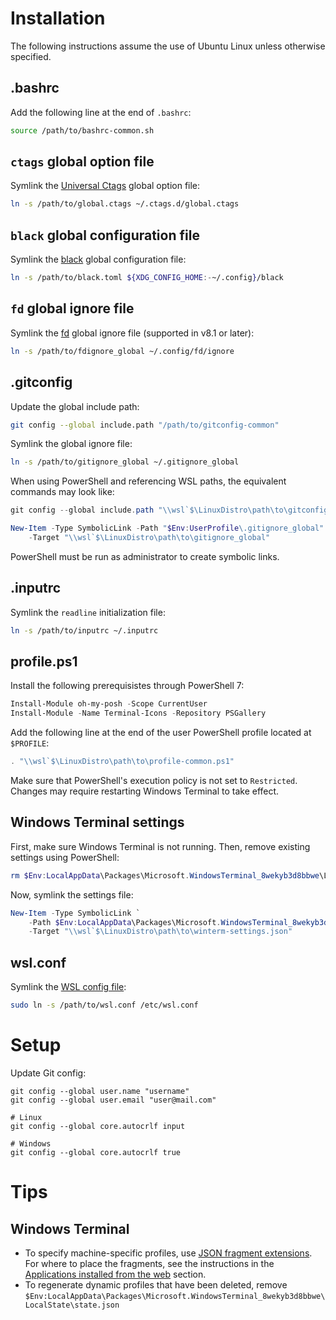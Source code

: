 # Installation

The following instructions assume the use of Ubuntu Linux unless otherwise
specified.

## .bashrc

Add the following line at the end of `.bashrc`:
```bash
source /path/to/bashrc-common.sh
```

## `ctags` global option file

Symlink the [Universal Ctags][univ-ctags] global option file:
```bash
ln -s /path/to/global.ctags ~/.ctags.d/global.ctags
```

## `black` global configuration file

Symlink the [black][] global configuration file:
```bash
ln -s /path/to/black.toml ${XDG_CONFIG_HOME:-~/.config}/black
```

## `fd` global ignore file

Symlink the [fd][] global ignore file (supported in v8.1 or later):
```bash
ln -s /path/to/fdignore_global ~/.config/fd/ignore
```

## .gitconfig

Update the global include path:
```bash
git config --global include.path "/path/to/gitconfig-common"
```

Symlink the global ignore file:
```bash
ln -s /path/to/gitignore_global ~/.gitignore_global
```

When using PowerShell and referencing WSL paths, the equivalent commands may
look like:
```powershell
git config --global include.path "\\wsl`$\LinuxDistro\path\to\gitconfig-common"

New-Item -Type SymbolicLink -Path "$Env:UserProfile\.gitignore_global" `
    -Target "\\wsl`$\LinuxDistro\path\to\gitignore_global"
```
PowerShell must be run as administrator to create symbolic links.

## .inputrc

Symlink the `readline` initialization file:
```bash
ln -s /path/to/inputrc ~/.inputrc
```

## profile.ps1

Install the following prerequisistes through PowerShell 7:
```powershell
Install-Module oh-my-posh -Scope CurrentUser
Install-Module -Name Terminal-Icons -Repository PSGallery
```

Add the following line at the end of the user PowerShell profile located at
`$PROFILE`:
```powershell
. "\\wsl`$\LinuxDistro\path\to\profile-common.ps1"
```

Make sure that PowerShell's execution policy is not set to `Restricted`.
Changes may require restarting Windows Terminal to take effect.

## Windows Terminal settings

First, make sure Windows Terminal is not running. Then, remove existing
settings using PowerShell:
```powershell
rm $Env:LocalAppData\Packages\Microsoft.WindowsTerminal_8wekyb3d8bbwe\LocalState\*
```

Now, symlink the settings file:
```powershell
New-Item -Type SymbolicLink `
    -Path $Env:LocalAppData\Packages\Microsoft.WindowsTerminal_8wekyb3d8bbwe\LocalState\settings.json `
    -Target "\\wsl`$\LinuxDistro\path\to\winterm-settings.json"
```

## wsl.conf

Symlink the [WSL config file][wsl-conf]:
```bash
sudo ln -s /path/to/wsl.conf /etc/wsl.conf
```

# Setup

Update Git config:
```
git config --global user.name "username"
git config --global user.email "user@mail.com"

# Linux
git config --global core.autocrlf input

# Windows
git config --global core.autocrlf true
```

# Tips

## Windows Terminal

* To specify machine-specific profiles, use
  [JSON fragment extensions][winterm-json-fragment]. For where to place the
  fragments, see the instructions in the
  [Applications installed from the web][winterm-json-fragment-loc] section.
* To regenerate dynamic profiles that have been deleted, remove
  `$Env:LocalAppData\Packages\Microsoft.WindowsTerminal_8wekyb3d8bbwe\LocalState\state.json`

[black]: https://black.readthedocs.io/en/stable/usage_and_configuration/the_basics.html#where-black-looks-for-the-file
[fd]: https://github.com/sharkdp/fd
[winterm-json-fragment]: https://docs.microsoft.com/en-us/windows/terminal/json-fragment-extensions
[winterm-json-fragment-loc]: https://docs.microsoft.com/en-us/windows/terminal/json-fragment-extensions#applications-installed-from-the-web
[univ-ctags]: https://docs.ctags.io/en/latest/option-file.html#order-of-loading-option-files
[wsl-conf]: https://docs.microsoft.com/en-us/windows/wsl/wsl-config#per-distribution-configuration-options-with-wslconf
